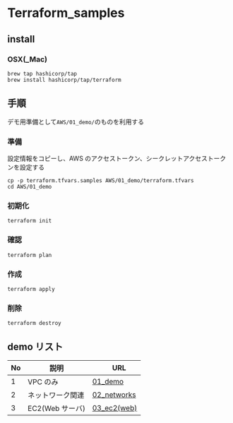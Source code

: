 # Terraform_samples

## install

### OSX(\_Mac)

```
brew tap hashicorp/tap
brew install hashicorp/tap/terraform
```

## 手順

デモ用準備として`AWS/01_demo/`のものを利用する

### 準備

設定情報をコピーし、AWS のアクセストークン、シークレットアクセストークンを設定する

```
cp -p terraform.tfvars.samples AWS/01_demo/terraform.tfvars
cd AWS/01_demo
```

### 初期化

```
terraform init
```

### 確認

```
terraform plan
```

### 作成

```
terraform apply
```

### 削除

```
terraform destroy
```

## demo リスト

| No  | 説明             | 　 URL                                                                                     |
| --- | ---------------- | ------------------------------------------------------------------------------------------ |
| 1   | VPC のみ         | [01_demo](https://github.com/mshige1979/Terraform_samples/tree/main/AWS/01_demo)           |
| 2   | ネットワーク関連 | [02_networks](https://github.com/mshige1979/Terraform_samples/tree/main/AWS/02_networks)   |
| 3   | EC2(Web サーバ)  | [03_ec2(web)](<https://github.com/mshige1979/Terraform_samples/tree/main/AWS/03_ec2(web)>) |
